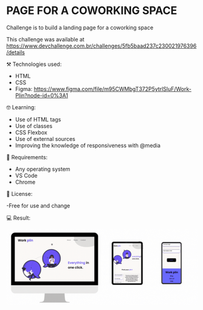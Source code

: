 # PAGE FOR A COWORKING SPACE

Challenge is to build a landing page for a coworking space

This challenge was available at https://www.devchallenge.com.br/challenges/5fb5baad237c230021976396/details

⚒️ Technologies used:

- HTML
- CSS
- Figma: https://www.figma.com/file/m95CWMbgT372P5ytrlSluF/Work-Plin?node-id=0%3A1

🤓 Learning:

- Use of HTML tags
- Use of classes
- CSS Flexbox
- Use of external sources
- Improving the knowledge of responsiveness with @media

📄 Requirements:

- Any operating system
- VS Code
- Chrome

📝 License:

-Free for use and change

💻 Result:

![Preview page GIF](./img/preview.gif)